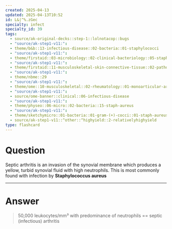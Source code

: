 ```yaml
---
created: 2025-04-13
updated: 2025-04-13T10:52
id: L&|^%.zGec
specialty: infect
specialty_id: 39
tags:
  - source/ak-original-decks::step-1::lolnotacop::bugs
  - "source/ak-step1-v11:": 
  - theme/b&b::13-infectious-disease::02-bacteria::01-staphylococci
  - "source/ak-step1-v11:": 
  - theme/firstaid::03-microbiology::02-clinical-bacteriology::05-staph-aureus
  - "source/ak-step1-v11:": 
  - theme/firstaid::11-musculoskeletal-skin-connective-tissue::02-pathology::21-infections::septic-arthritis
  - "source/ak-step1-v11:": 
  - theme/nbme::29
  - "source/ak-step1-v11:": 
  - theme/ome::10-musculoskeletal::02-rheumatology::01-monoarticular-arthropathy
  - "source/ak-step1-v11:": 
  - source/ome-banner::clinical::06-infectious-disease
  - "source/ak-step1-v11:": 
  - theme/physeo::06-micro::02-bacteria::15-staph-aureus
  - "source/ak-step1-v11:": 
  - theme/sketchymicro::01-bacteria::01-gram-(+)-cocci::01-staph-aureus
  - source/ak-step1-v11::^other::^highyield::2-relativelyhighyield
type: flashcard
---
```


# Question
Septic arthritis is an invasion of the synovial membrane which produces a yellow, turbid synovial fluid with high neutrophils. This is most commonly found with infection by **Staphylococcus aureus**

---

# Answer
>50,000 leukocytes/mm³ with predominance of neutrophils == septic (infectious) arthritis
